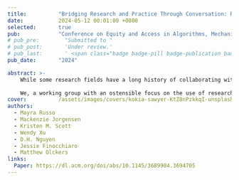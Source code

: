 ```yaml
---
title:          "Bridging Research and Practice Through Conversation: Reflecting on Our Experience"
date:           2024-05-12 00:01:00 +0800
selected:       true
pub:            "Conference on Equity and Access in Algorithms, Mechanisms, and Optimization (EAAMO)"
# pub_pre:        "Submitted to "
# pub_post:       'Under review.'
# pub_last:       ' <span class="badge badge-pill badge-publication badge-success">Spotlight</span>'
pub_date:       "2024"

abstract: >-
    While some research fields have a long history of collaborating with domain experts outside academia, many quantitative researchers do not have natural avenues to meet experts in areas where the research is later deployed. We explain how conversations—interviews without a specific research objective—can bridge research and practice. Using collaborative autoethnography, we 
    
    We, a working group with an ostensible focus on the use of research and quantitative methods for social good reflect on our experience of conducting conversations with practitioners from a range of different backgrounds, including refugee rights, conservation, addiction counseling, and municipal data science. We consider the lessons that emerged and the impact of these conversations on our work, the potential roles we can serve as researchers, and the challenges we anticipate as we move forward in these collaborations. (Image: Kokia & Sawyer; https://unsplash.com)
cover:          /assets/images/covers/kokia-sawyer-KtZ8nPzkkqI-unsplash.jpg
authors:
  - Mayra Russo
  - Mackenzie Jorgensen
  - Kristen M. Scott
  - Wendy Xu
  - D.H. Nguyen
  - Jessie Finocchiaro
  - Matthew Olckers
links:
  Paper: https://dl.acm.org/doi/abs/10.1145/3689904.3694705
---
```

